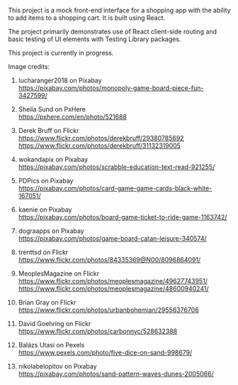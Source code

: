 This project is a mock front-end interface for a shopping app with the ability to add items to a shopping cart. It is built using React.

The project primarily demonstrates use of React client-side routing and basic testing of UI elements with Testing Library packages.

This project is currently in progress.

Image credits:
1) lucharanger2018 on Pixabay  
https://pixabay.com/photos/monopoly-game-board-piece-fun-3427599/

2) Sheila Sund on PxHere  
https://pxhere.com/en/photo/521688

3) Derek Bruff on Flickr  
https://www.flickr.com/photos/derekbruff/29380785692  
https://www.flickr.com/photos/derekbruff/31132319005

4) wokandapix on Pixabay  
https://pixabay.com/photos/scrabble-education-text-read-921255/

5) PDPics on Pixabay  
https://pixabay.com/photos/card-game-game-cards-black-white-167051/

6) kaenie on Pixabay  
https://pixabay.com/photos/board-game-ticket-to-ride-game-1163742/

7) dograapps on Pixabay  
https://pixabay.com/photos/game-board-catan-leisure-340574/

8) trenttsd on Flickr  
https://www.flickr.com/photos/84335369@N00/8096864091/

9) MeoplesMagazine on Flickr  
https://www.flickr.com/photos/meoplesmagazine/49627743951/  
https://www.flickr.com/photos/meoplesmagazine/48600940241/

10) Brian Gray on Flickr  
https://www.flickr.com/photos/urbanbohemian/29556376706

11) David Goehring on Flickr  
https://www.flickr.com/photos/carbonnyc/528632388

12) Balázs Utasi on Pexels  
https://www.pexels.com/photo/five-dice-on-sand-998679/

13) nikolabelopitov on Pixabay  
https://pixabay.com/photos/sand-pattern-waves-dunes-2005066/
